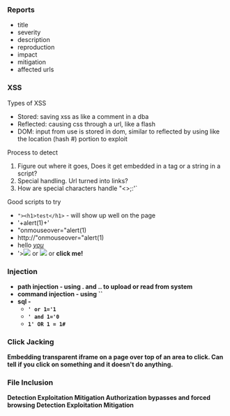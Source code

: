 ### Reports
 - title
 - severity
 - description
 - reproduction
 - impact
 - mitigation
 - affected urls

### XSS 
Types of XSS
 - Stored: saving xss as like a comment in a dba
 - Reflected: causing css through a url, like a flash
 - DOM: input from use is stored in dom, similar to reflected by using like the location (hash #) portion to exploit
 
Process to detect
 1. Figure out where it goes, Does it get embedded in a tag or a string in a script? 
 2. Special handling.  Url turned into links?
 3. How are special characters handle "<>;:'`
 
Good scripts to try
 - `"><h1>test</h1>` - will show up well on the page
 - '+alert(1)+'
 - "onmouseover="alert(1)
 - http://"onmouseover="alert(1)
 - hello <a name="n" href="javascript:alert('xss')">*you*</a>
 - '><img src=x onerror=alert(1);> or <img src=x onerror=alertHello!> or <b onclick=alert(1)>click me!
 
### Injection
 - path injection - using . and .. to upload or read from system
 - command injection - using ``
 - sql - 
   - `' or 1='1` 
   - `' and 1='0`
   - `1' OR 1 = 1#`

### Click Jacking
Embedding transparent iframe on a page over top of an area to click.  Can tell if you click on something and it doesn't do anything.

### File Inclusion

  
 
Detection
Exploitation
Mitigation
Authorization bypasses and forced browsing
Detection
Exploitation
Mitigation
